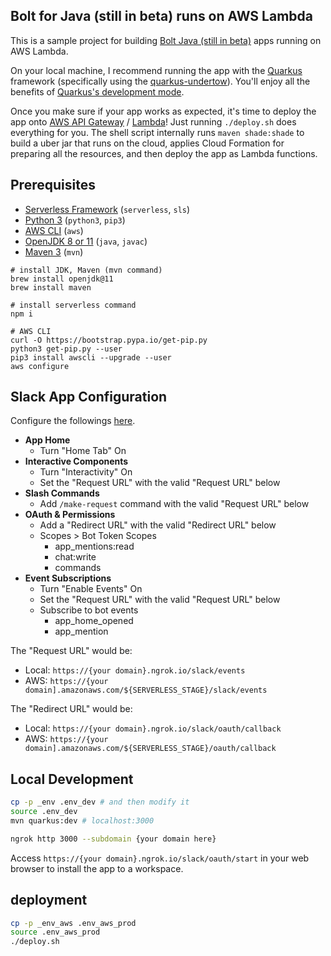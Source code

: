 ## Bolt for Java (still in beta) runs on AWS Lambda

This is a sample project for building [Bolt Java (still in beta)](https://github.com/slackapi/java-slack-sdk) apps running on AWS Lambda.

On your local machine, I recommend running the app with the [Quarkus](https://quarkus.io/) framework (specifically using the [quarkus-undertow](https://quarkus.io/guides/http-reference)). You'll enjoy all the benefits of [Quarkus's development mode](https://quarkus.io/guides/getting-started). 

Once you make sure if your app works as expected, it's time to deploy the app onto [AWS API Gateway](https://aws.amazon.com/api-gateway/) / [Lambda](https://aws.amazon.com/lambda/)! Just running `./deploy.sh` does everything for you. The shell script internally runs `maven shade:shade` to build a uber jar that runs on the cloud, applies Cloud Formation for preparing all the resources, and then deploy the app as Lambda functions.

## Prerequisites

* [Serverless Framework](https://serverless.com/) (`serverless`, `sls`)
* [Python 3](https://www.python.org/) (`python3`, `pip3`)
* [AWS CLI](https://aws.amazon.com/cli/) (`aws`)
* [OpenJDK 8 or 11](https://openjdk.java.net/install/) (`java`, `javac`)
* [Maven 3](https://maven.apache.org/) (`mvn`)

```
# install JDK, Maven (mvn command)
brew install openjdk@11
brew install maven

# install serverless command
npm i

# AWS CLI
curl -O https://bootstrap.pypa.io/get-pip.py
python3 get-pip.py --user
pip3 install awscli --upgrade --user
aws configure
```

## Slack App Configuration

Configure the followings [here](https://api.slack.com/apps).

* **App Home**
  * Turn "Home Tab" On
* **Interactive Components**
  * Turn "Interactivity" On
  * Set the "Request URL" with the valid "Request URL" below
* **Slash Commands**
  * Add `/make-request` command with the valid "Request URL" below
* **OAuth & Permissions**
  * Add a "Redirect URL" with the valid "Redirect URL" below
  * Scopes > Bot Token Scopes
    * app_mentions:read
    * chat:write
    * commands
* **Event Subscriptions**
  * Turn "Enable Events" On
  * Set the "Request URL" with the valid "Request URL" below
  * Subscribe to bot events
    * app_home_opened
    * app_mention

The "Request URL" would be:
* Local: `https://{your domain}.ngrok.io/slack/events`
* AWS: `https://{your domain].amazonaws.com/${SERVERLESS_STAGE}/slack/events`

The "Redirect URL" would be:
* Local: `https://{your domain}.ngrok.io/slack/oauth/callback`
* AWS: `https://{your domain].amazonaws.com/${SERVERLESS_STAGE}/oauth/callback`


## Local Development

```bash
cp -p _env .env_dev # and then modify it
source .env_dev
mvn quarkus:dev # localhost:3000
```

```bash
ngrok http 3000 --subdomain {your domain here}
```

Access `https://{your domain}.ngrok.io/slack/oauth/start` in your web browser to install the app to a workspace.

## deployment

```bash
cp -p _env_aws .env_aws_prod
source .env_aws_prod
./deploy.sh
```